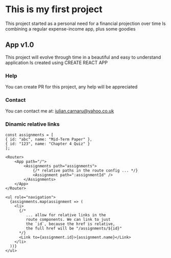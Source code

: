 # This is my first project

This project started as a personal need for a financial projection over time
Is combining a regular expense-income app, plus some goodies

## App v1.0

This project will evolve through time in a beautiful and easy to understand application
Is created using CREATE REACT APP

### Help

You can create PR for this project, any help will be appreciated

### Contact

You can contact me at: iulian.carnaru@yahoo.co.uk

### Dinamic relative links

    const assignments = [
    { id: "abc", name: "Mid-Term Paper" },
    { id: "123", name: "Chapter 4 Quiz" }
    ];

    <Router>
        <App path="/">
            <Assignments path="assignments">
                {/* relative paths in the route config ... */}
                <Assignment path=":assignmentId" />
            </Assignments>
        </App>
    </Router>

    <ul role="navigation">
      {assignments.map(assignment => (
        <li>
          {/*
             ... allow for relative links in the
             route components. We can link to just
             the `id`, because the href is relative,
             the full href will be "/assignments/${id}"
          */}
          <Link to={assignment.id}>{assignment.name}</Link>
        </li>
      ))}
    </ul>
